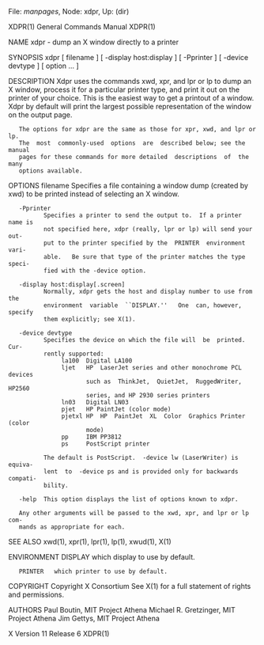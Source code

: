 File: *manpages*,  Node: xdpr,  Up: (dir)

XDPR(1)                     General Commands Manual                    XDPR(1)



NAME
       xdpr - dump an X window directly to a printer

SYNOPSIS
       xdpr  [  filename  ]  [ -display host:display ] [ -Pprinter ] [ -device
       devtype ] [ option ...  ]


DESCRIPTION
       Xdpr uses the commands xwd, xpr, and lpr or lp to  dump  an  X  window,
       process  it  for  a  particular  printer  type, and print it out on the
       printer of your choice.  This is the easiest way to get a printout of a
       window.  Xdpr by default will print the largest possible representation
       of the window on the output page.

       The options for xdpr are the same as those for xpr, xwd, and lpr or lp.
       The  most  commonly-used  options  are  described below; see the manual
       pages for these commands for more detailed  descriptions  of  the  many
       options available.

OPTIONS
       filename
              Specifies a file containing a window dump (created by xwd) to be
              printed instead of selecting an X window.

       -Pprinter
              Specifies a printer to send the output to.  If a printer name is
              not specified here, xdpr (really, lpr or lp) will send your out‐
              put to the printer specified by the  PRINTER  environment  vari‐
              able.   Be sure that type of the printer matches the type speci‐
              fied with the -device option.

       -display host:display[.screen]
              Normally, xdpr gets the host and display number to use from  the
              environment  variable  ``DISPLAY.''   One  can, however, specify
              them explicitly; see X(1).

       -device devtype
              Specifies the device on which the file will  be  printed.   Cur‐
              rently supported:
                   la100  Digital LA100
                   ljet   HP  LaserJet series and other monochrome PCL devices
                          such as  ThinkJet,  QuietJet,  RuggedWriter,  HP2560
                          series, and HP 2930 series printers
                   ln03   Digital LN03
                   pjet   HP PaintJet (color mode)
                   pjetxl HP  HP  PaintJet  XL  Color  Graphics Printer (color
                          mode)
                   pp     IBM PP3812
                   ps     PostScript printer

              The default is PostScript.  -device lw (LaserWriter) is  equiva‐
              lent  to  -device ps and is provided only for backwards compati‐
              bility.

       -help  This option displays the list of options known to xdpr.

       Any other arguments will be passed to the xwd, xpr, and lpr or lp  com‐
       mands as appropriate for each.

SEE ALSO
       xwd(1), xpr(1), lpr(1), lp(1), xwud(1), X(1)

ENVIRONMENT
       DISPLAY   which display to use by default.

       PRINTER   which printer to use by default.

COPYRIGHT
       Copyright X Consortium
       See X(1) for a full statement of rights and permissions.

AUTHORS
       Paul Boutin, MIT Project Athena
       Michael R. Gretzinger, MIT Project Athena
       Jim Gettys, MIT Project Athena



X Version 11                       Release 6                           XDPR(1)
